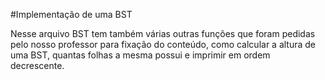 #Implementação de uma BST 

Nesse arquivo BST tem também várias outras funções que foram pedidas pelo nosso professor para fixação do conteúdo, como 
calcular a altura de uma BST, quantas folhas a mesma possui e imprimir em ordem decrescente.